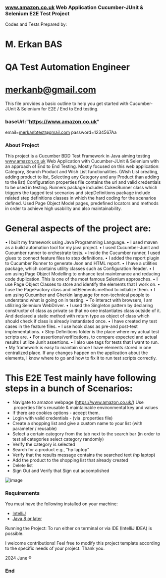 
### www.amazon.co.uk Web Application Cucumber-JUnit & Selenium E2E Test Project

Codes and Tests Prepared by:
# M. Erkan BAS

# QA Test Automation Engineer

# merkanb@gmail.com     

This file provides a basic outline to help you get started with Cucumber-JUnit & Selenium for E2E / End to End testing.

###  baseUrl:"https://www.amazon.co.uk"
email=merkanbtest@gmail.com
password=1234567Aa

### About Project

This project is a Cucumber BDD Test Framework in Java aiming testing www.amazon.co.uk Web Application with Cucumber-JUnit & Selenium with an approach of End to End Testing. 
Mostly focused on this web application: Category, Search Product and Wish List functionalities. (Wish List creating, adding product to list, Selecting any Category and any Product than adding to the list) 
Configuration properties file contains the url and valid credentials to be used in testing. Runners package includes CukesRunner class which triggers the tagged test scenarios and stepDefinitions package include related step definitions classes in which the hard coding for the scenarios defined.
Used Page Object Model pages, predefined locators and methods in order to achieve high usability and also maintainability. 

# General aspects of the project are:
• I built my framework using Java Programming Language.
• I used maven as a build automation tool for my java project.
• I used Cucumber-Junit and Cucumber runner to orchestrate tests.
• Inside the Cucumber runner, I used glues to connect feature files to step definitions.
• I added the report plugin to Cucumber Runner to generate Json and HTML report.
• I have a utilities package, which contains utility classes such as Configuration Reader.
• I am using Page Object Modelling to enhance test maintenance and reducing code duplication. This is one of the most famous Selenium approaches.
• I use Page Object Classes to store and identify the elements that I work on.
• I use the PageFactory class and initElements method to initialize them.
• I am using Cucumber and Gherkin language for non-technical people to understand what is going on in testing.
• To interact with browsers, I am utilizing Selenium WebDriver.
• I used the Singleton pattern by declaring constructor of class as private so that no one instantiates class outside of it. And declared a static method with return type as object of class which should check if class is already instantiated once.
• I have created my test cases in the feature files.
• I use hook class as pre-and post-test implementations.
• Step Definitions folder is the place where my actual test scripts are.
• For assertions/verifications, to compare expected and actual results I utilize Junit assertions.
• I also use tags for tests that I want to run.
• My framework is easy to maintain since I have elements stored in one centralized place. If any changes happen on the application about the elements, I know where to go and how to fix it to run test scripts correctly.


 # This E2E Test mainly have following steps in a bunch of Scenarios: 
 
- Navigate to amazon webpage (https://www.amazon.co.uk/) Use .properties file's reusable & maintainable environmental key and values
- If there are cookies options - accept them. 
- Login with valid credentials - (via .properties file)
- Create a shopping list and give a custom name to your list (with parameter / reusable)
- Select a certain category from the tab next to the search bar (in order to test all categories select category randomly)
- Verify the category is selected
- Search for a product e.g., "hp laptop" 
- Verify that the results message contains the searched text (hp laptop)
- Add the product to the shopping list that already created
- Delete list
- Sign Out and Verify that Sign out accomplished


![image](https://github.com/merkanb/AmazonTask/assets/134849499/652edad2-46af-4039-8795-19b231eadee1)


### Requirements
You must have the following installed on your machine:
- [IntelliJ](https://www.jetbrains.com/idea/)
- [Java 8 or later](https://www.java.com/en/download/)

Running the Project: To run either on terminal or via  IDE (IntelliJ IDEA) is possible. 



I welcome contributions! Feel free to modify this project template according to the specific needs of your project. Thank you.

2024 June &reg;

### End
